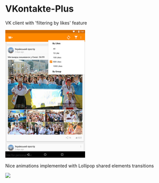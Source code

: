 # VKontakte-Plus
VK client with 'filtering by likes' feature

<img src="https://github.com/deviant-studio/VKontakte-Plus/blob/master/art/screen1.jpg" width="50%"/>

Nice animations implemented with Lollipop shared elements transitions

![](https://github.com/deviant-studio/VKontakte-Plus/blob/master/art/device-2015-09-30-104642_1_1.gif)
